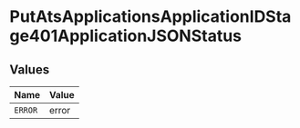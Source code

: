 # PutAtsApplicationsApplicationIDStage401ApplicationJSONStatus


## Values

| Name    | Value   |
| ------- | ------- |
| `ERROR` | error   |